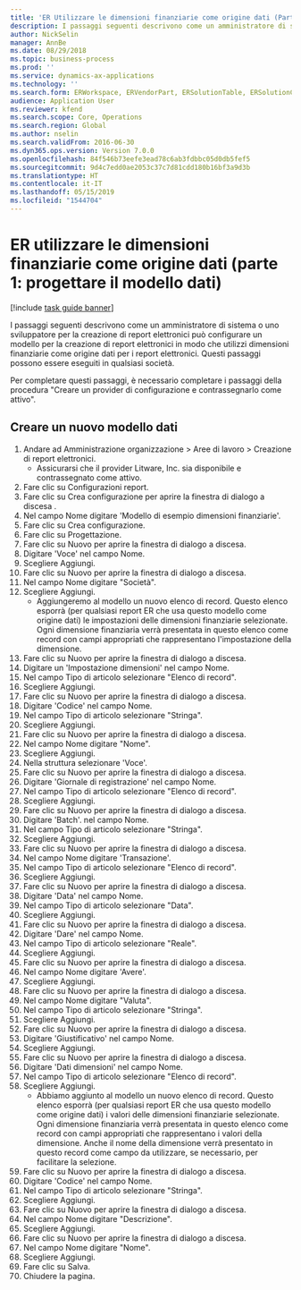 ```yaml
---
title: 'ER Utilizzare le dimensioni finanziarie come origine dati (Parte 1: progettare il modello dati)'
description: I passaggi seguenti descrivono come un amministratore di sistema o uno sviluppatore per la creazione di report elettronici può configurare un modello per la creazione di report elettronici in modo che utilizzi dimensioni finanziarie come origine dati per i report elettronici.
author: NickSelin
manager: AnnBe
ms.date: 08/29/2018
ms.topic: business-process
ms.prod: ''
ms.service: dynamics-ax-applications
ms.technology: ''
ms.search.form: ERWorkspace, ERVendorPart, ERSolutionTable, ERSolutionCreateDropDialog, ERDataModelDesigner, ERDataModelContentsItemCreationDialog
audience: Application User
ms.reviewer: kfend
ms.search.scope: Core, Operations
ms.search.region: Global
ms.author: nselin
ms.search.validFrom: 2016-06-30
ms.dyn365.ops.version: Version 7.0.0
ms.openlocfilehash: 84f546b73eefe3ead78c6ab3fdbbc05d0db5fef5
ms.sourcegitcommit: 9d4c7edd0ae2053c37c7d81cdd180b16bf3a9d3b
ms.translationtype: HT
ms.contentlocale: it-IT
ms.lasthandoff: 05/15/2019
ms.locfileid: "1544704"
---
```

# <a name="er-use-financial-dimensions-as-a-data-source-part-1-design-data-model"></a>ER utilizzare le dimensioni finanziarie come origine dati (parte 1: progettare il modello dati)

[!include [task guide banner](../../includes/task-guide-banner.md)]

I passaggi seguenti descrivono come un amministratore di sistema o uno sviluppatore per la creazione di report elettronici può configurare un modello per la creazione di report elettronici in modo che utilizzi dimensioni finanziarie come origine dati per i report elettronici. Questi passaggi possono essere eseguiti in qualsiasi società.

Per completare questi passaggi, è necessario completare i passaggi della procedura "Creare un provider di configurazione e contrassegnarlo come attivo".


## <a name="create-a-new-data-model"></a>Creare un nuovo modello dati
1. Andare ad Amministrazione organizzazione > Aree di lavoro > Creazione di report elettronici.
    * Assicurarsi che il provider Litware, Inc. sia disponibile e contrassegnato come attivo.  
2. Fare clic su Configurazioni report.
3. Fare clic su Crea configurazione per aprire la finestra di dialogo a discesa .
4. Nel campo Nome digitare 'Modello di esempio dimensioni finanziarie'.
5. Fare clic su Crea configurazione.
6. Fare clic su Progettazione.
7. Fare clic su Nuovo per aprire la finestra di dialogo a discesa.
8. Digitare 'Voce' nel campo Nome.
9. Scegliere Aggiungi.
10. Fare clic su Nuovo per aprire la finestra di dialogo a discesa.
11. Nel campo Nome digitare "Società".
12. Scegliere Aggiungi.
    * Aggiungeremo al modello un nuovo elenco di record. Questo elenco esporrà (per qualsiasi report ER che usa questo modello come origine dati) le impostazioni delle dimensioni finanziarie selezionate. Ogni dimensione finanziaria verrà presentata in questo elenco come record con campi appropriati che rappresentano l'impostazione della dimensione.  
13. Fare clic su Nuovo per aprire la finestra di dialogo a discesa.
14. Digitare un 'Impostazione dimensioni' nel campo Nome.
15. Nel campo Tipo di articolo selezionare "Elenco di record".
16. Scegliere Aggiungi.
17. Fare clic su Nuovo per aprire la finestra di dialogo a discesa.
18. Digitare 'Codice' nel campo Nome.
19. Nel campo Tipo di articolo selezionare "Stringa".
20. Scegliere Aggiungi.
21. Fare clic su Nuovo per aprire la finestra di dialogo a discesa.
22. Nel campo Nome digitare "Nome".
23. Scegliere Aggiungi.
24. Nella struttura selezionare 'Voce'.
25. Fare clic su Nuovo per aprire la finestra di dialogo a discesa.
26. Digitare 'Giornale di registrazione' nel campo Nome.
27. Nel campo Tipo di articolo selezionare "Elenco di record".
28. Scegliere Aggiungi.
29. Fare clic su Nuovo per aprire la finestra di dialogo a discesa.
30. Digitare 'Batch'. nel campo Nome.
31. Nel campo Tipo di articolo selezionare "Stringa".
32. Scegliere Aggiungi.
33. Fare clic su Nuovo per aprire la finestra di dialogo a discesa.
34. Nel campo Nome digitare 'Transazione'.
35. Nel campo Tipo di articolo selezionare "Elenco di record".
36. Scegliere Aggiungi.
37. Fare clic su Nuovo per aprire la finestra di dialogo a discesa.
38. Digitare 'Data' nel campo Nome.
39. Nel campo Tipo di articolo selezionare "Data".
40. Scegliere Aggiungi.
41. Fare clic su Nuovo per aprire la finestra di dialogo a discesa.
42. Digitare 'Dare' nel campo Nome.
43. Nel campo Tipo di articolo selezionare "Reale".
44. Scegliere Aggiungi.
45. Fare clic su Nuovo per aprire la finestra di dialogo a discesa.
46. Nel campo Nome digitare 'Avere'.
47. Scegliere Aggiungi.
48. Fare clic su Nuovo per aprire la finestra di dialogo a discesa.
49. Nel campo Nome digitare "Valuta".
50. Nel campo Tipo di articolo selezionare "Stringa".
51. Scegliere Aggiungi.
52. Fare clic su Nuovo per aprire la finestra di dialogo a discesa.
53. Digitare 'Giustificativo' nel campo Nome.
54. Scegliere Aggiungi.
55. Fare clic su Nuovo per aprire la finestra di dialogo a discesa.
56. Digitare 'Dati dimensioni' nel campo Nome.
57. Nel campo Tipo di articolo selezionare "Elenco di record".
58. Scegliere Aggiungi.
    * Abbiamo aggiunto al modello un nuovo elenco di record. Questo elenco esporrà (per qualsiasi report ER che usa questo modello come origine dati) i valori delle dimensioni finanziarie selezionate. Ogni dimensione finanziaria verrà presentata in questo elenco come record con campi appropriati che rappresentano i valori della dimensione. Anche il nome della dimensione verrà presentato in questo record come campo da utilizzare, se necessario, per facilitare la selezione.  
59. Fare clic su Nuovo per aprire la finestra di dialogo a discesa.
60. Digitare 'Codice' nel campo Nome.
61. Nel campo Tipo di articolo selezionare "Stringa".
62. Scegliere Aggiungi.
63. Fare clic su Nuovo per aprire la finestra di dialogo a discesa.
64. Nel campo Nome digitare "Descrizione".
65. Scegliere Aggiungi.
66. Fare clic su Nuovo per aprire la finestra di dialogo a discesa.
67. Nel campo Nome digitare "Nome".
68. Scegliere Aggiungi.
69. Fare clic su Salva.
70. Chiudere la pagina.


